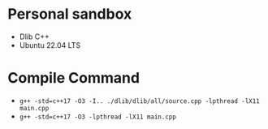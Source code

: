 # Personal sandbox
- Dlib C++
- Ubuntu 22.04 LTS
# Compile Command
- `
g++ -std=c++17 -O3 -I.. ./dlib/dlib/all/source.cpp -lpthread -lX11 main.cpp
`
- `
g++ -std=c++17 -O3 -lpthread -lX11 main.cpp
`